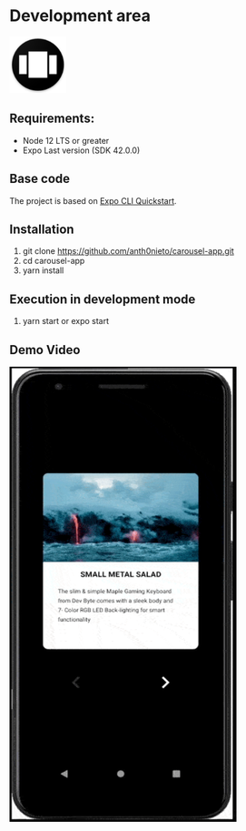 # Development area

<img src="https://github.com/anth0nieto/carousel-app/blob/master/assets/icon.png" width="100" height="100">

## Requirements:

- Node 12 LTS or greater
- Expo Last version (SDK 42.0.0)

## Base code

The project is based on [Expo CLI Quickstart](https://reactnative.dev/docs/0.61/enviroment-setup).

## Installation

1. git clone https://github.com/anth0nieto/carousel-app.git
2. cd carousel-app
3. yarn install

## Execution in development mode

1. yarn start or expo start

## Demo Video

<img src="https://github.com/anth0nieto/carousel-app/blob/master/preview/demo.gif" width="400" height="800">

